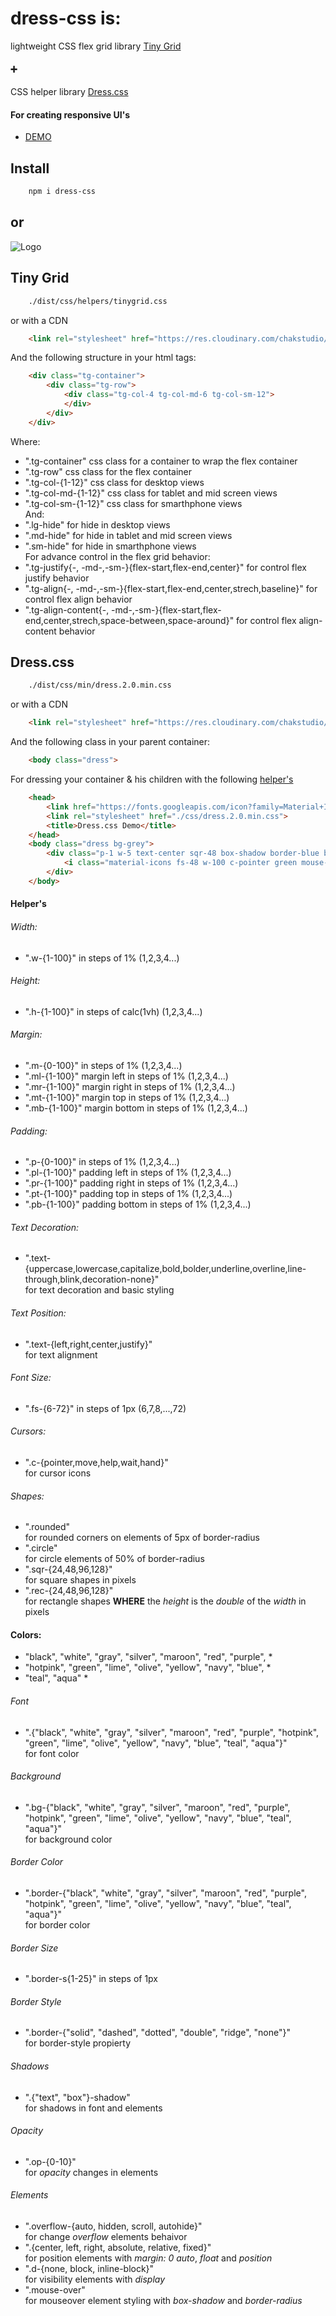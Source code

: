 # dress-css is:
lightweight CSS flex grid library [Tiny Grid](#tiny-grid)
#### ➕ 
CSS helper library [Dress.css](#dresscss)
#### For creating responsive UI's
- [DEMO](https://eladolo.github.io/dress-css/demo/index.html)

## Install
```bash
    npm i dress-css
```
or
----------
![Logo](https://raw.githubusercontent.com/eladolo/dress-css/master/demo/logo.png)
## Tiny Grid
```bash
    ./dist/css/helpers/tinygrid.css
```
or with a CDN
```html
    <link rel="stylesheet" href="https://res.cloudinary.com/chakstudio/raw/upload/v1640448879/tinygrid-min_bpguow.css">
```
And the following structure in your html tags:
```html
    <div class="tg-container">
        <div class="tg-row">
            <div class="tg-col-4 tg-col-md-6 tg-col-sm-12">                
            </div>
        </div>
    </div>
```
Where:
- ".tg-container" css class for a container to wrap the flex container
- ".tg-row" css class for the flex container
- ".tg-col-{1-12}" css class for desktop views
- ".tg-col-md-{1-12}" css class for tablet and mid screen views
- ".tg-col-sm-{1-12}" css class for smarthphone views  
And:
- ".lg-hide" for hide in desktop views
- ".md-hide" for hide in tablet and mid screen views
- ".sm-hide" for hide in smarthphone views  
For advance control in the flex grid behavior:
- ".tg-justify{-, -md-,-sm-}{flex-start,flex-end,center}" for control flex justify behavior
- ".tg-align{-, -md-,-sm-}{flex-start,flex-end,center,strech,baseline}" for control flex align behavior
- ".tg-align-content{-, -md-,-sm-}{flex-start,flex-end,center,strech,space-between,space-around}" for control flex align-content behavior
## Dress.css
```bash
    ./dist/css/min/dress.2.0.min.css
```
or with a CDN
```html
    <link rel="stylesheet" href="https://res.cloudinary.com/chakstudio/raw/upload/v1702018321/dress.2.0.min_isykfo.css">
```
And the following class in your parent container:
```html
    <body class="dress">
```
For dressing your container & his children with the following [helper's](#helpers)
```html
    <head>
        <link href="https://fonts.googleapis.com/icon?family=Material+Icons" rel="stylesheet">
        <link rel="stylesheet" href="./css/dress.2.0.min.css">
        <title>Dress.css Demo</title>
    </head>
    <body class="dress bg-grey">
        <div class="p-1 w-5 text-center sqr-48 box-shadow border-blue border-solid border-s4 md-hide">
            <i class="material-icons fs-48 w-100 c-pointer green mouse-over">check</i>
        </div>
    </body>
```
#### Helper's
###### Width:
- ".w-{1-100}" in steps of 1% (1,2,3,4...)  
###### Height:
- ".h-{1-100}" in steps of calc(1vh) (1,2,3,4...)  
###### Margin:
- ".m-{0-100}" in steps of 1% (1,2,3,4...)  
- ".ml-{1-100}" margin left in steps of 1% (1,2,3,4...)  
- ".mr-{1-100}" margin right in steps of 1% (1,2,3,4...)  
- ".mt-{1-100}" margin top in steps of 1% (1,2,3,4...)  
- ".mb-{1-100}" margin bottom in steps of 1% (1,2,3,4...)    
###### Padding:
- ".p-{0-100}" in steps of 1% (1,2,3,4...)  
- ".pl-{1-100}" padding left in steps of 1% (1,2,3,4...)  
- ".pr-{1-100}" padding right in steps of 1% (1,2,3,4...)  
- ".pt-{1-100}" padding top in steps of 1% (1,2,3,4...)  
- ".pb-{1-100}" padding bottom in steps of 1% (1,2,3,4...)    
###### Text Decoration:
- ".text-{uppercase,lowercase,capitalize,bold,bolder,underline,overline,line-through,blink,decoration-none}"  
for text decoration and basic styling  
###### Text Position:
- ".text-{left,right,center,justify}"  
for text alignment  
###### Font Size:
- ".fs-{6-72}" in steps of 1px (6,7,8,...,72)  
###### Cursors:
- ".c-{pointer,move,help,wait,hand}"  
for cursor icons  
###### Shapes:
- ".rounded"  
for rounded corners on elements of 5px of border-radius
- ".circle"  
for circle elements of 50% of border-radius
- ".sqr-{24,48,96,128}"  
for square shapes in pixels
- ".rec-{24,48,96,128}"  
for rectangle shapes **WHERE** the *height* is the _double_ of the *width* in pixels  
#### Colors:
* "black", "white", "gray", "silver", "maroon", "red", "purple", *  
* "hotpink", "green", "lime", "olive", "yellow", "navy", "blue", *  
* "teal", "aqua" *  
###### Font
- ".{"black", "white", "gray", "silver", "maroon", "red", "purple", "hotpink", "green", "lime", "olive", "yellow", "navy", "blue", "teal", "aqua"}"  
for font color  
###### Background
- ".bg-{"black", "white", "gray", "silver", "maroon", "red", "purple", "hotpink", "green", "lime", "olive", "yellow", "navy", "blue", "teal", "aqua"}"  
for background color  
###### Border Color
- ".border-{"black", "white", "gray", "silver", "maroon", "red", "purple", "hotpink", "green", "lime", "olive", "yellow", "navy", "blue", "teal", "aqua"}"  
for border color  
###### Border Size
- ".border-s{1-25}" in steps of 1px  
###### Border Style
- ".border-{"solid", "dashed", "dotted", "double", "ridge", "none"}"  
for border-style propierty  
###### Shadows
- ".{"text", "box"}-shadow"  
for shadows in font and elements  
###### Opacity
- ".op-{0-10}"  
for _opacity_ changes in elements  
###### Elements
- ".overflow-{auto, hidden, scroll, autohide}"  
for change _overflow_ elements behaivor
- ".{center, left, right, absolute, relative, fixed}"  
for position elements with _margin: 0 auto_, _float_ and _position_
- ".d-{none, block, inline-block}"  
for visibility elements with _display_
- ".mouse-over"  
for mouseover element styling with _box-shadow_ and _border-radius_  